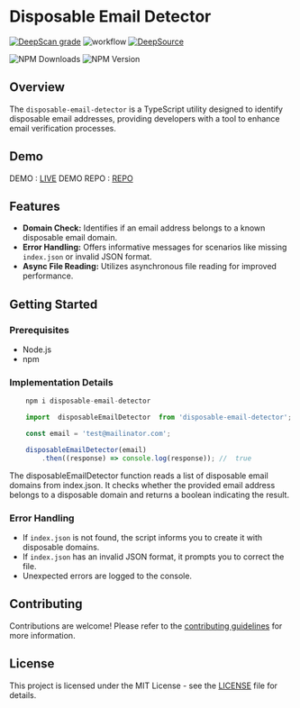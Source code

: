 # Disposable Email Detector

[![DeepScan grade](https://deepscan.io/api/teams/23370/projects/26631/branches/850159/badge/grade.svg)](https://deepscan.io/dashboard#view=project&tid=23370&pid=26631&bid=850159)
![workflow](https://github.com/IntegerAlex/disposable-email-detector/actions/workflows/main.yml/badge.svg)
[![DeepSource](https://app.deepsource.com/gh/IntegerAlex/disposable-email-detector.svg/?label=resolved+issues&show_trend=true&token=49_pbJHQLpxvaUFKZ5pbct86)](https://app.deepsource.com/gh/IntegerAlex/disposable-email-detector/)

![NPM Downloads](https://img.shields.io/npm/dt/disposable-email-detector?style=plastic&logo=npm)
![NPM Version](https://img.shields.io/npm/v/disposable-email-detector)

## Overview

The `disposable-email-detector` is a TypeScript utility designed to identify disposable email addresses, providing developers with a tool to enhance email verification processes.

## Demo 

DEMO : [LIVE](https://disposable-email-detector-demo.vercel.app/)
DEMO REPO : [REPO](https://github.com/IntegerAlex/disposable-email-detector-demo)

## Features

- **Domain Check:** Identifies if an email address belongs to a known disposable email domain.
- **Error Handling:** Offers informative messages for scenarios like missing `index.json` or invalid JSON format.
- **Async File Reading:** Utilizes asynchronous file reading for improved performance.

## Getting Started

### Prerequisites

- Node.js
- npm

### Implementation Details

```javascript
    npm i disposable-email-detector
```

```javascript
    import  disposableEmailDetector  from 'disposable-email-detector';

    const email = 'test@mailinator.com';

    disposableEmailDetector(email)
        .then((response) => console.log(response)); //  true 
```

The disposableEmailDetector function reads a list of disposable email domains from index.json. It checks whether the provided email address belongs to a disposable domain and returns a boolean indicating the result.

### Error Handling

- If `index.json` is not found, the script informs you to create it with disposable domains.
- If `index.json` has an invalid JSON format, it prompts you to correct the file.
- Unexpected errors are logged to the console.

## Contributing

Contributions are welcome! Please refer to the [contributing guidelines](CONTRIBUTING.md) for more information.

## License

This project is licensed under the MIT License - see the [LICENSE](LICENSE) file for details.
```
